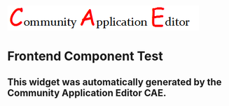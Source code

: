 ![CAE](https://github.com/CAE-Community-Application-Editor/application-PhilTestApp/blob/gh-pages/frontendComponent-Frontend-Component-Test/img/logo.png)  

Frontend Component Test
===================


This widget was automatically generated by the Community Application Editor CAE.  
---------------
